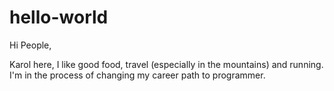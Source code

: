 # hello-world

Hi People,

Karol here, I like good food, travel (especially in the mountains) and running.
I'm in the process of changing my career path to programmer.
